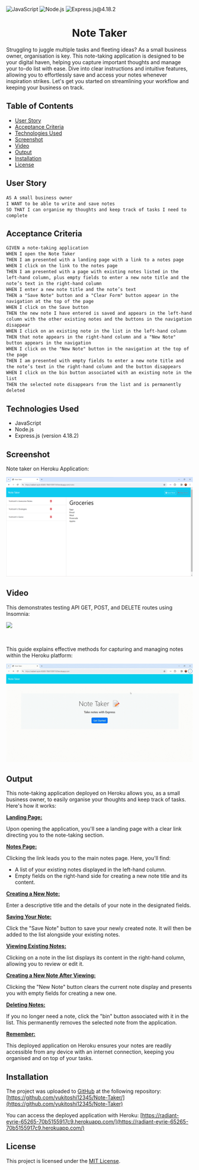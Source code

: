 ![JavaScript](https://img.shields.io/badge/JavaScript-orange) ![Node.js](https://img.shields.io/badge/Node.js-blue) ![Express.js@4.18.2](https://img.shields.io/badge/Express.js@4.18.2-purple)

<h1 align = "center"> Note Taker </h1>

Struggling to juggle multiple tasks and fleeting ideas? As a small business owner, organisation is key. This note-taking application is designed to be your digital haven, helping you capture important thoughts and manage your to-do list with ease. Dive into clear instructions and intuitive features, allowing you to effortlessly save and access your notes whenever inspiration strikes. Let's get you started on streamlining your workflow and keeping your business on track.

## Table of Contents
- [User Story](#user-story)
- [Acceptance Criteria](#acceptance-criteria)
- [Technologies Used](#technologies-used)
- [Screenshot](#screenshot)
- [Video](#video)
- [Output](#output)
- [Installation](#installation)
- [License](#license)


## User Story
```
AS A small business owner
I WANT to be able to write and save notes
SO THAT I can organise my thoughts and keep track of tasks I need to complete
```

## Acceptance Criteria
```
GIVEN a note-taking application
WHEN I open the Note Taker
THEN I am presented with a landing page with a link to a notes page
WHEN I click on the link to the notes page
THEN I am presented with a page with existing notes listed in the left-hand column, plus empty fields to enter a new note title and the note’s text in the right-hand column
WHEN I enter a new note title and the note’s text
THEN a "Save Note" button and a "Clear Form" button appear in the navigation at the top of the page
WHEN I click on the Save button
THEN the new note I have entered is saved and appears in the left-hand column with the other existing notes and the buttons in the navigation disappear
WHEN I click on an existing note in the list in the left-hand column
THEN that note appears in the right-hand column and a "New Note" button appears in the navigation
WHEN I click on the "New Note" button in the navigation at the top of the page
THEN I am presented with empty fields to enter a new note title and the note’s text in the right-hand column and the button disappears
WHEN I click on the bin button associated with an existing note in the list
THEN the selected note disappears from the list and is permanently deleted
```

## Technologies Used
- JavaScript
- Node.js
- Express.js (version 4.18.2)


## Screenshot
Note taker on Heroku Application:

![](/public/assets/images/note-taker.png)

## Video
This demonstrates testing API GET, POST, and DELETE routes using Insomnia:

![](/public/assets/video/insomnia.gif)

<br>

This guide explains effective methods for capturing and managing notes within the Heroku platform:

![](/public/assets/video/note-taker.gif)

## Output
This note-taking application deployed on Heroku allows you, as a small business owner, to easily organise your thoughts and keep track of tasks. Here's how it works:

<b><u> Landing Page: </u></b> 

Upon opening the application, you'll see a landing page with a clear link directing you to the note-taking section.

<b><u> Notes Page: </u></b> 

Clicking the link leads you to the main notes page. Here, you'll find:
- A list of your existing notes displayed in the left-hand column.
- Empty fields on the right-hand side for creating a new note title and its content.


<b><u> Creating a New Note: </u></b>

Enter a descriptive title and the details of your note in the designated fields.

<b><u> Saving Your Note: </u></b> 

Click the "Save Note" button to save your newly created note. It will then be added to the list alongside your existing notes.

<b><u> Viewing Existing Notes: </u></b> 

Clicking on a note in the list displays its content in the right-hand column, allowing you to review or edit it.

<b><u> Creating a New Note After Viewing: </u></b>

Clicking the "New Note" button clears the current note display and presents you with empty fields for creating a new one.

<b><u> Deleting Notes: </u></b> 

If you no longer need a note, click the "bin" button associated with it in the list. This permanently removes the selected note from the application.

<b><u> Remember: </u></b> 

This deployed application on Heroku ensures your notes are readily accessible from any device with an internet connection, keeping you organised and on top of your tasks.

## Installation
The project was uploaded to [GitHub](https://github.com/) at the following repository:
[https://github.com/yukitoshi12345/Note-Taker/](https://github.com/yukitoshi12345/Note-Taker)

You can access the deployed application with Heroku:
[https://radiant-eyrie-65265-70b5155917c9.herokuapp.com/](https://radiant-eyrie-65265-70b5155917c9.herokuapp.com/)

## License
This project is licensed under the [MIT License](https://github.com/Yukitoshi12345/Note-Taker/blob/main/LICENSE).